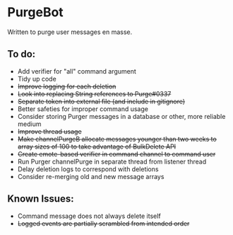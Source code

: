 # PurgeBot
Written to purge user messages en masse.

To do:
- 
- Add verifier for "all" command argument
- Tidy up code
- ~~Improve logging for each deletion~~
- ~~Look into replacing String references to Purge#0337~~
- ~~Separate token into external file (and include in gitignore)~~
- Better safeties for improper command usage
- Consider storing Purger messages in a database or other, more reliable medium
- ~~Improve thread usage~~
- ~~Make channelPurgeB allocate messages younger than two weeks to array sizes of 100 to take advantage of BulkDelete API~~
- ~~Create emote-based verifier in command channel to command user~~
- Run Purger channelPurge in separate thread from listener thread
- Delay deletion logs to correspond with deletions
- Consider re-merging old and new message arrays

Known Issues:
- 
- Command message does not always delete itself
- ~~Logged events are partially scrambled from intended order~~